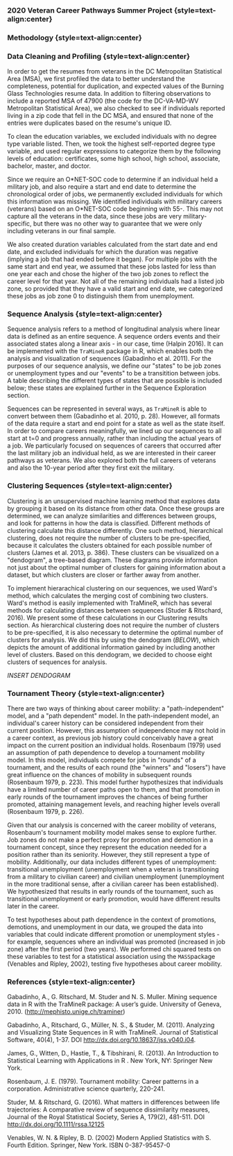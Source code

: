 ### 2020 Veteran Career Pathways Summer Project {style=text-align:center}

### Methodology {style=text-align:center}

### Data Cleaning and Profiling {style=text-align:center}

In order to get the resumes from veterans in the DC Metropolitan Statistical Area (MSA), we first profiled the data to better understand the completeness, potential for duplication, and expected values of the Burning Glass Technologies resume data. In addition to filtering observations to include a reported MSA of 47900 (the code for the DC-VA-MD-WV Metropolitan Statistical Area), we also checked to see if individuals reported living in a zip code that fell in the DC MSA, and ensured that none of the entries were duplicates based on the resume's unique ID.

To clean the education variables, we excluded individuals with no degree type variable listed. Then, we took the highest self-reported degree type variable, and used regular expressions to categorize them by the following levels of education:  certificates, some high school, high school, associate, bachelor, master, and doctor. 

Since we require an O\*NET-SOC code to determine if an individual held a military job, and also require a start and end date to determine the chronological order of jobs, we permanently excluded individuals for which this information was missing. We identified individuals with military careers (veterans) based on an O\*NET-SOC code beginning with 55-. This may not capture all the veterans in the data, since these jobs are very military-specific, but there was no other way to guarantee that we were only including veterans in our final sample.

We also created duration variables calculated from the start date and end date, and excluded individuals for which the duration was negative (implying a job that had ended before it began). For multiple jobs with the same start and end year, we assumed that these jobs lasted for less than one year each and chose the higher of the two job zones to reflect the career level for that year. Not all of the remaining individuals had a listed job zone, so provided that they have a valid start and end date, we categorized these jobs as job zone 0 to distinguish them from unemployment.


### Sequence Analysis {style=text-align:center}

Sequence analysis refers to a method of longitudinal analysis where linear data is defined as an entire sequence. A sequence orders events and their associated states along a linear axis - in our case, time (Halpin 2016). It can be implemented with the `TraMineR` package in R, which enables both the analysis and visualization of sequences (Gabadinho et al. 2011). For the purposes of our sequence analysis, we define our "states" to be job zones or unemployment types and our "events" to be a transitition between jobs. A table describing the different types of states that are possible is included below; these states are explained further in the Sequence Exploration section.

Sequences can be represented in several ways, as `TraMineR` is able to convert between them (Gabadinho et al. 2010, p. 28). However, all formats of the data require a start and end point for a state as well as the state itself. In order to compare careers meaningfully, we lined up our sequences to all start at t=0 and progress annually, rather than including the actual years of a job. We particularly focused on sequences of careers that occurred after the last military job an individual held, as we are interested in their career pathways as veterans. We also explored both the full careers of veterans and also the 10-year period after they first exit the military.

### Clustering Sequences {style=text-align:center}

Clustering is an unsupervised machine learning method that explores data by grouping it based on its distance from other data. Once these groups are determined, we can analyze similarities and differences between groups, and look for patterns in how the data is classified. Different methods of clustering calculate this distance differently. One such method, hierarchical clustering, does not require the number of clusters to be pre-specified, because it calculates the clusters obtained for each possible number of clusters (James et al. 2013, p. 386). These clusters can be visualized on a "dendogram", a tree-based diagram. These diagrams provide information not just about the optimal number of clusters for gaining information about a dataset, but which clusters are closer or farther away from another. 

To implement hierarachical clustering on our sequences, we used Ward's method, which calculates the merging cost of combining two clusters. Ward's method is easily implemented with TraMineR, which has several methods for calculating distances between sequences (Studer & Ritschard, 2016). We present some of these calculations in our Clustering results section. As hierarchical clustering does not require the number of clusters to be pre-specified, it is also necessary to determine the optimal number of clusters for analysis. We did this by using the dendogram (*BELOW*), which depicts the amount of additional information gained by including another level of clusters. Based on this dendogram, we decided to choose eight clusters of sequences for analysis.

*INSERT DENDOGRAM*

### Tournament Theory {style=text-align:center}

There are two ways of thinking about career mobility: a "path-independent" model, and a "path dependent" model. In the path-independent model, an individual's career history can be considered independent from their current position. However, this assumption of independence may not hold in a career context, as previous job history could conceivably have a great impact on the current position an individual holds. Rosenbaum (1979) used an assumption of path dependence to develop a tournament mobility model. In this model, individuals compete for jobs in "rounds" of a tournament, and the results of each round (the "winners" and "losers") have great influence on the chances of mobility in subsequent rounds (Rosenbaum 1979, p. 223). This model further hypothesizes that individuals have a limited number of career paths open to them, and that promotion in early rounds of the tournament improves the chances of being further promoted, attaining management levels, and reaching higher levels overall (Rosenbaum 1979, p. 226). 

Given that our analysis is concerned with the career mobility of veterans, Rosenbaum's tournament mobility model makes sense to explore further. Job zones do not make a perfect proxy for promotion and demotion in a tournament concept, since they represent the education needed for a position rather than its seniority. However, they still represent a type of mobility. Additionally, our data includes different types of unemployment: transitional unemployment (unemployment when a veteran is transitioning from a military to civilian career) and civilian unemployment (unemployment in the more traditional sense, after a civilian career has been established). We hypothesized that results in early rounds of the tournament, such as transitional unemployment or early promotion, would have different results later in the career.

To test hypotheses about path dependence in the context of promotions, demotions, and unemployment in our data, we grouped the data into variables that could indicate different promotion or unemployment styles - for example, sequences where an individual was promoted (increased in job zone) after the first period (two years). We performed chi squared tests on these variables to test for a statistical association using the `MASS`package (Venables and Ripley, 2002), testing five hypotheses about career mobility.

### References {style=text-align:center}

Gabadinho, A., G. Ritschard, M. Studer and N. S. Muller. Mining sequence data in R with the TraMineR package: A user’s guide. University of Geneva, 2010. (http://mephisto.unige.ch/traminer)

Gabadinho, A., Ritschard, G., Müller, N. S., & Studer, M. (2011). Analyzing and Visualizing State Sequences in R with TraMineR. Journal of Statistical Software, 40(4), 1-37. DOI http://dx.doi.org/10.18637/jss.v040.i04.

James, G., Witten, D., Hastie, T., & Tibshirani, R. (2013). An Introduction to Statistical Learning with Applications in R . New York, NY: Springer New York.

Rosenbaum, J. E. (1979). Tournament mobility: Career patterns in a corporation. Administrative science quarterly, 220-241.

Studer, M. & Ritschard, G. (2016). What matters in differences between life trajectories: A comparative review of sequence dissimilarity measures, Journal of the Royal Statistical Society, Series A, 179(2), 481-511. DOI http://dx.doi.org/10.1111/rssa.12125

Venables, W. N. & Ripley, B. D. (2002) Modern Applied Statistics with S. Fourth Edition. Springer, New York. ISBN 0-387-95457-0